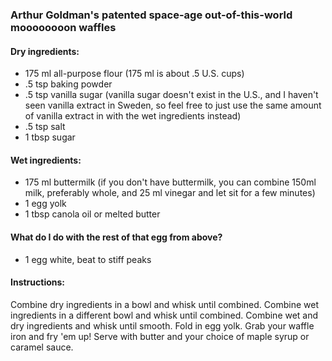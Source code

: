 ### Arthur Goldman's patented space-age out-of-this-world moooooooon waffles

#### Dry ingredients:
* 175 ml all-purpose flour (175 ml is about .5 U.S. cups)
* .5 tsp baking powder
* .5 tsp vanilla sugar (vanilla sugar doesn't exist in the U.S., and I haven't seen vanilla extract in Sweden, so feel free to just use the same amount of vanilla extract in with the wet ingredients instead)
* .5 tsp salt
* 1 tbsp sugar

#### Wet ingredients:
* 175 ml buttermilk (if you don't have buttermilk, you can combine 150ml milk, preferably whole, and 25 ml vinegar and let sit for a few minutes)
* 1 egg yolk
* 1 tbsp canola oil or melted butter

#### What do I do with the rest of that egg from above?
* 1 egg white, beat to stiff peaks

#### Instructions:
Combine dry ingredients in a bowl and whisk until combined.
Combine wet ingredients in a different bowl and whisk until combined.
Combine wet and dry ingredients and whisk until smooth.
Fold in egg yolk.
Grab your waffle iron and fry 'em up!
Serve with butter and your choice of maple syrup or caramel sauce.
